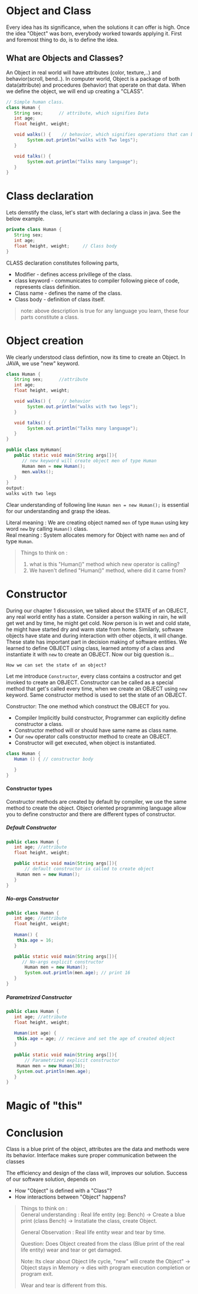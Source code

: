 # Object and Class

Every idea has its significance, when the solutions it can offer is high. Once the idea "Object" was born, everybody worked towards applying it. First and foremost thing to do, is to define the idea. 

## What are Objects and Classes?
An Object in real world will have attributes (color, texture,..) and behavior(scroll, bend..). In computer world, Object is a package of both data(attribute) and procedures (behavior) that operate on that data. When we define the object, we will end up creating a "CLASS".

```java
// Simple human class.
class Human {
   String sex;      // attribute, which signifies Data
   int age;
   float height, weight;

   void walks() {    // behavior, which signifies operations that can be done on data
	    System.out.println("walks with Two legs");
   }

   void talks() {
	    System.out.println("Talks many language");
   }
}
```
# Class declaration 
Lets demstify the class, let's start with declaring a class in java. See the below example.

```java
private class Human {
   String sex;      
   int age;
   float height, weight;     // Class body
}
```
CLASS declaration constitutes following parts,
* Modifier - defines access privillege of the class.
* class keyword - communicates to compiler following piece of code, represents class definition.
* Class name - defines the name of the class.
* Class body - definition of class itself.

> note: above description is true for any language you learn, these four parts constitute a class.

# Object creation

We clearly understood class defintion, now its time to create an Object. In JAVA, we use "new" keyword.

```java
class Human {
   String sex;      //attribute
   int age;
   float height, weight;

   void walks() {    // behavior
	    System.out.println("walks with two legs");
   }

   void talks() {
	    System.out.println("Talks many language");
   }
}

public class myHuman{
   public static void main(String args[]){
      // new keyword will create object men of type Human
      Human men = new Human();
      men.walks();
   }
}
output:
walks with two legs
```
Clear understanding of following line `Human men = new Human();` is essential for our understanding and grasp the ideas. </br>

Literal meaning : We are creating object named `men` of type `Human` using key word `new` by calling `Human()` class. </br>
Real meaning : System allocates memory for Object with name `men` and of type `Human`.

> Things to think on : </br>
> 1) what is this "Human()" method which new operator is calling? </br>
> 2) We haven't defined "Human()" method, where did it came from? </br>

# Constructor

During our chapter 1 discussion, we talked about the STATE of an OBJECT, any real world entity has a state. Consider a person walking in rain, he will get wet and by time, he might get cold. Now person is in wet and cold state, he might have started dry and warm state from home. Similarly, software objects have state and during interaction with other objects, it will change. These state has important part in decision making of software entities. We learned to define OBJECT using class, learned antomy of a class and instantiate it with `new` to create an OBJECT. Now our big question is...

`How we can set the state of an object?`

Let me introduce `Constructor`, every class contains a costructor and get invoked to create an OBJECT. Constructor can be called as a special method that get's called every time, when we create an OBJECT using `new` keyword. Same constructor method is used to set the state of an OBJECT. 

Constructor: The one method which construct the OBJECT for you.

* Compiler Implicitly build constructor, Programmer can explicitly define constructor a class.
* Constructor method will or should have same name as class name.
* Our `new` operator calls constructor method to create an OBJECT.
* Constructor will get executed, when object is instantiated.

```java
class Human {
   Human () { // constructor body

   }
}
```

#### Constructor types

Constructor methods are created by default by compiler, we use the same method to create the object. Object oriented programming language allow you to define constructor and there are different types of constructor.

##### Default Constructor

```java
public class Human {
   int age; //attribute
   float height, weight;

   public static void main(String args[]){
       // default constructor is called to create object
	Human men = new Human();
   }
}
```

##### No-args Constructor
```java
public class Human {
   int age; //attribute
   float height, weight;
   
   Human() {
   	this.age = 16;
   }

   public static void main(String args[]){
      // No-args explicit constructor
	   Human men = new Human();
	   System.out.println(men.age); // print 16
   }
}
```

##### Parametrized Constructor
```java
public class Human {
   int age; //attribute
   float height, weight;
   
   Human(int age) {
   	this.age = age; // recieve and set the age of created object
   }

   public static void main(String args[]){
       // Parametrized explicit constructor
	Human men = new Human(30);
	System.out.println(men.age);
   }
}
```
# Magic of "this"

# Conclusion
Class is a blue print of the object, attributes are the data and methods were its behavior. Interface makes sure proper communication between the classes

The efficiency and design of the class will, improves our solution. Success of our software solution, depends on

* How "Object" is defined with a "Class"?
* How interactions between "Object" happens?


>Things to think on : </br>
>General understanding : Real life entity (eg: Bench) -> Create a blue print (class Bench) -> Instatiate the class, create Object.</br>
>
>General Observation : Real life entity wear and tear by time.</br>
>
>Question: Does Object created from the class (Blue print of the real life entity) wear and tear or get damaged. </br>
>
>Note: Its clear about Object life cycle, "new" will create the Object" -> Object stays in Memory -> dies with program execution completion or program exit.</br>
>
>Wear and tear is different from this.</br>
